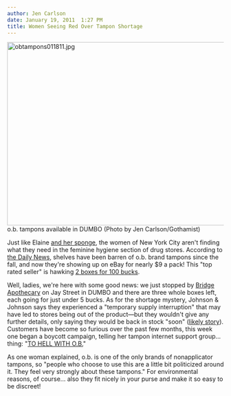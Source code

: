 ```yaml
---
author: Jen Carlson
date: January 19, 2011  1:27 PM
title: Women Seeing Red Over Tampon Shortage
---
```


<p><span class="mt-enclosure mt-enclosure-image" style="display: inline;"> <img alt="obtampons011811.jpg" src="https://web.archive.org/web/20120313022542im_/http://gothamist.com/attachments/arts_jen/obtampons011811.jpg" width="640" height="426" class="image-none"> </span><br>
<span class="photo_caption">o.b. tampons available in DUMBO (Photo by Jen Carlson/Gothamist)</span></p>

<p>Just like Elaine <a href="https://web.archive.org/web/20120313022542/http://en.wikipedia.org/wiki/The_Sponge">and her sponge</a>, the women of New York City aren&apos;t finding what they need in the feminine hygiene section of drug stores. According to <a href="https://web.archive.org/web/20120313022542/http://www.nydailynews.com/ny_local/2011/01/19/2011-01-19_tampon_hunt_mystery_as_ob_brand_cant_be_found_at_stores_leading_to_bids_on_ebay.html">the Daily News</a>, shelves have been barren of o.b. brand tampons since the fall, and now they&apos;re showing up on eBay for nearly $9 a pack! This &quot;top rated seller&quot; is hawking <a href="https://web.archive.org/web/20120313022542/http://cgi.ebay.com/NEW-2-40-ct-O-B-ULTRA-Tampons-Purple-OB-Tampon-HTF-/160525832456?pt=LH_DefaultDomain_0&amp;hash=item256015d108">2 boxes for 100 bucks</a>. </p>

<p>Well, ladies, we&apos;re here with some good news: we just stopped by <a href="https://web.archive.org/web/20120313022542/http://www.yelp.com/biz/bridge-apothecary-brooklyn">Bridge Apothecary</a> on Jay Street in DUMBO and there are three whole boxes left, each going for just under 5 bucks. As for the shortage mystery, Johnson &amp; Johnson says they experienced a &quot;temporary supply interruption&quot; that may have led to stores being out of the product&#x2014;but they wouldn&apos;t give any further details, only saying they would be back in stock &quot;soon&quot; (<a href="https://web.archive.org/web/20120313022542/http://prescriptions.blogs.nytimes.com/2010/12/22/the-case-of-the-missing-o-b-tampons/">likely story</a>). Customers have become so furious over the past few months, this week one began a boycott campaign, telling her tampon internet support group... thing: &quot;<a href="https://web.archive.org/web/20120313022542/http://writethecompany.com/sizing-up-o-b-tampons#comment-5100">TO HELL WITH O.B.</a>&quot;</p>

<p>As one woman explained, o.b. is one of the only brands of nonapplicator tampons, so &quot;people who choose to use this are a little bit politicized around it. They feel very strongly about these tampons.&quot; For environmental reasons, of course... also they fit nicely in your purse and make it so easy to be discreet!</p>